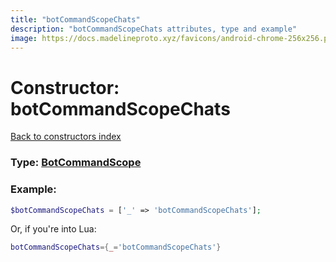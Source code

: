 ```yaml
---
title: "botCommandScopeChats"
description: "botCommandScopeChats attributes, type and example"
image: https://docs.madelineproto.xyz/favicons/android-chrome-256x256.png
---
```

# Constructor: botCommandScopeChats  
[Back to constructors index](index.md)






### Type: [BotCommandScope](../types/BotCommandScope.md)


### Example:

```php
$botCommandScopeChats = ['_' => 'botCommandScopeChats'];
```  


Or, if you're into Lua:

```lua
botCommandScopeChats={_='botCommandScopeChats'}

```



